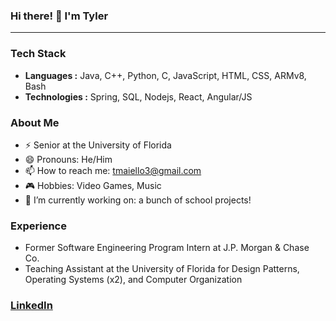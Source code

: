 ### Hi there! 👋 I'm Tyler

---

### Tech Stack

- **Languages :** Java, C++, Python, C, JavaScript, HTML, CSS, ARMv8, Bash
- **Technologies :** Spring, SQL, Nodejs, React, Angular/JS

### About Me

- ⚡  Senior at the University of Florida
- 😄  Pronouns: He/Him
- 📫  How to reach me: tmaiello3@gmail.com
- 🎮  Hobbies: Video Games, Music
- 🔭 I’m currently working on: a bunch of school projects!

### Experience

- Former Software Engineering Program Intern at J.P. Morgan & Chase Co.
- Teaching Assistant at the University of Florida for Design Patterns, Operating Systems (x2), and Computer Organization

### [LinkedIn](https://www.linkedin.com/in/tyler-maiello-672446172/)

<!--
[![Tyler's github stats](https://github-readme-stats.vercel.app/api?username=tmaiello&hide=issues,contribs,stars)](https://github.com/anuraghazra/github-readme-stats)
-->

<!--
### Hi there 👋
**tmaiello/tmaiello** is a ✨ _special_ ✨ repository because its `README.md` (this file) appears on your GitHub profile.

Here are some ideas to get you started:

- 🔭 I’m currently working on ...
- 🌱 I’m currently learning ...
- 👯 I’m looking to collaborate on ...
- 🤔 I’m looking for help with ...
- 💬 Ask me about ...
- 📫 How to reach me: ...
- 😄 Pronouns: ...
- ⚡ Fun fact: ...
-->
